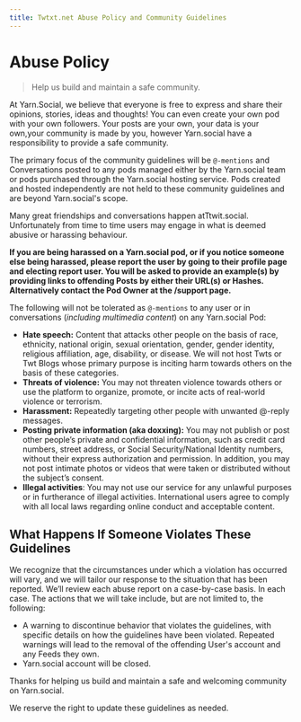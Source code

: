 ```yaml
---
title: Twtxt.net Abuse Policy and Community Guidelines
---
```


# Abuse Policy

>  Help us build and maintain a safe community.

At Yarn.Social, we believe that everyone is free to express and share their
opinions, stories, ideas and thoughts!  You can even create your own pod with
your own followers. Your posts are your own, your data is your own,your
community is made by you, however Yarn.social have a responsibility to provide
a safe community.

The primary focus of the community guidelines will be `@-mentions` and
Conversations posted to any pods managed either by the Yarn.social  team or
pods purchased through the Yarn.social hosting service. Pods created and hosted
independently are not held to these community guidelines and are beyond
Yarn.social's scope.

Many great friendships and conversations happen atTtwit.social. Unfortunately
from time to time users may engage in what is deemed abusive or harassing
behaviour. 

**If you are being harassed on a Yarn.social pod, or if you notice someone else
being harassed, please report the user by going to their profile page and
electing report user. You will be asked to provide an example(s) by providing
links to offending Posts by either their URL(s) or Hashes. Alternatively
contact the Pod Owner at the /support page.**

The following will not be tolerated as `@-mentions` to any user or in
conversations (_including multimedia content_) on any Yarn.social Pod:

- **Hate speech:** Content that attacks other people on the basis of race,
  ethnicity, national origin, sexual orientation, gender, gender identity,
  religious affiliation, age, disability, or disease. We will not host Twts or
  Twt Blogs whose primary purpose is inciting harm towards others on the basis
  of these categories.
- **Threats of violence:** You may not threaten violence towards others or use
  the platform to organize, promote, or incite acts of real-world violence or terrorism.
- **Harassment:** Repeatedly targeting other people with unwanted @-reply messages.
- **Posting private information (aka doxxing):** You may not publish or post
  other people’s private and confidential information, such as credit card
  numbers, street address, or Social Security/National Identity numbers, without
  their express authorization and permission. In addition, you may not post
  intimate photos or videos that were taken or distributed without the subject’s
  consent.
- **Illegal activities**: You may not use our service for any unlawful
  purposes or in furtherance of illegal activities. International users agree
  to comply with all local laws regarding online conduct and acceptable content.

## What Happens If Someone Violates These Guidelines

We recognize that the circumstances under which a violation has occurred will
vary, and we will tailor our response to the situation that has been reported.
We’ll review each abuse report on a case-by-case basis. In each case.
The actions that we will take include, but are not limited to, the following:

- A warning to discontinue behavior that violates the guidelines, with
  specific details on how the guidelines have been violated. Repeated warnings
  will lead to the removal of the offending User's account and any Feeds they own.
- Yarn.social account will be closed.

Thanks for helping us build and maintain a safe and welcoming community on Yarn.social.

We reserve the right to update these guidelines as needed.

